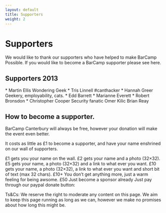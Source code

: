 ```yaml
---
layout: default
title: Supporters 
weight: 2
---
```


# Supporters #

We would like to thank our supporters who have helped to make BarCamp Possible. If you would like to become a BarCamp supporter please see here.

## Supporters 2013 ##

<div class="supporters 2013">
* Martin Ellis Wondering Geek
* Tris Linnell #canthacker
* Hannah Greer Geekery, employability, cats.
* Edd Barrett
* Marianne Everett
* Robert Bronsdon
* Christopher Cooper Security fanatic  Omer Kilic  Brian Reay
</div>

## How to become a supporter. ##

BarCamp Canterbury will always be free, however your donation will make the event even better.

It costs as little as £1 to become a supporter, and have your name enshrined on our wall of supporters.

£1 gets you your name on the wall.
£2 gets your name and a photo (32×32).
£5 gets your name, a photo (32×32) and a link to what ever you want.
£10 gets your name, a photo (32×32), a link to what ever you want and short bit of text (max 32 chars).
£10+ You don’t get anything more, just a warm feeling for being awsome.
£50 Just become a sponsor already
Just pay through our paypal donate button:
 
Ts&Cs:
We reserve the right to moderate any content on this page.
We aim to keep this page running as long as we can, however we make no promises about how long this might be.
